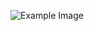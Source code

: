 ![Example Image](![image](https://github.com/zinza-academy/covid-19-vaccine-portal-nextjs-quangnm/assets/101373573/f48e4d3b-2d58-4826-bd73-4c75180e7347)
)
